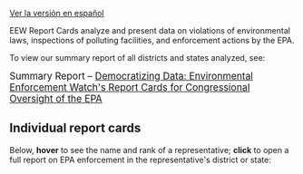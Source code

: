 <!--This snippet goes above the main content in `reports-content.md` in this folder-->

<a href="../reports-es">Ver la versión en español</a>

EEW Report Cards analyze and present data on violations of environmental laws, inspections of polluting facilities, and enforcement actions by the EPA.

To view our summary report of all districts and states analyzed, see:

<big>Summary Report – <a href="https://envirodatagov.org/wp-content/uploads/2020/10/Democratizing-Data-Summary-Report.pdf">Democratizing Data: Environmental Enforcement Watch's Report Cards for Congressional Oversight of the EPA</a></big>

## Individual report cards

Below, **hover** to see the name and rank of a representative; **click** to open a full report on EPA enforcement in the representative's district or state:
